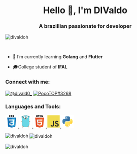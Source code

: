 <h1 align="center">Hello 🤩, I'm DIValdo</h1>
<h3 align="center">A brazillian passionate for developer </h3>
<p align="left"> <img src="https://komarev.com/ghpvc/?username=divaldoh&label=Profile%20views&color=0e75b6&style=flat" alt="divaldoh" /> </p>

<p align="left"> <a href="https://twitter.com/" target="blank"><img src="https://img.shields.io/twitter/follow/?logo=twitter&style=for-the-badge" alt="" /></a> </p>

- 🌱 I’m currently learning **Golang** and **Flutter**

- 🎓College student of **IFAL**

<h3 align="left">Connect with me:</h3>
<p align="left">
<a href="https://instagram.com/@divald0_" target="blank"><img align="center" src="https://raw.githubusercontent.com/rahuldkjain/github-profile-readme-generator/master/src/images/icons/Social/instagram.svg" alt="@divald0_" height="30" width="40" /></a>
<a href="https://discord.gg/PocoTOP#3268" target="blank"><img align="center" src="https://raw.githubusercontent.com/rahuldkjain/github-profile-readme-generator/master/src/images/icons/Social/discord.svg" alt="PocoTOP#3268" height="30" width="40" /></a>
</p>

<h3 align="left">Languages and Tools:</h3>
<p align="left"> <a href="https://www.w3schools.com/css/" target="_blank" rel="noreferrer"> <img src="https://raw.githubusercontent.com/devicons/devicon/master/icons/css3/css3-original-wordmark.svg" alt="css3" width="40" height="40"/> </a> <a href="https://golang.org" target="_blank" rel="noreferrer"> <img src="https://raw.githubusercontent.com/devicons/devicon/master/icons/go/go-original.svg" alt="go" width="40" height="40"/> </a> <a href="https://www.w3.org/html/" target="_blank" rel="noreferrer"> <img src="https://raw.githubusercontent.com/devicons/devicon/master/icons/html5/html5-original-wordmark.svg" alt="html5" width="40" height="40"/> </a> <a href="https://developer.mozilla.org/en-US/docs/Web/JavaScript" target="_blank" rel="noreferrer"> <img src="https://raw.githubusercontent.com/devicons/devicon/master/icons/javascript/javascript-original.svg" alt="javascript" width="40" height="40"/> </a> <a href="https://www.python.org" target="_blank" rel="noreferrer"> <img src="https://raw.githubusercontent.com/devicons/devicon/master/icons/python/python-original.svg" alt="python" width="40" height="40"/> </a> </p>

<p><img align="left" src="https://github-readme-stats.vercel.app/api/top-langs?username=divaldoh&show_icons=true&locale=en&layout=compact" alt="divaldoh" /></p>

<p>&nbsp;<img align="center" src="https://github-readme-stats.vercel.app/api?username=divaldoh&show_icons=true&locale=en" alt="divaldoh" /></p>

<p><img align="center" src="https://github-readme-streak-stats.herokuapp.com/?user=divaldoh&" alt="divaldoh" /></p>
